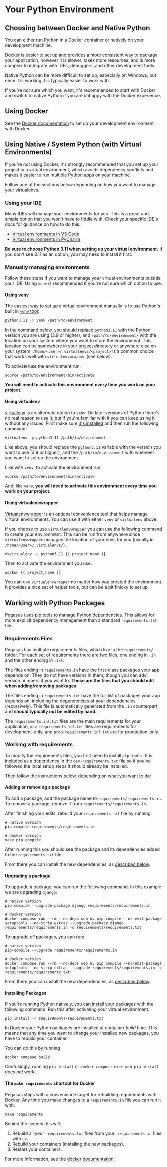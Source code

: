 Your Python Environment
=======================

## Choosing between Docker and Native Python

You can either run Python in a Docker container or natively on your development machine.

Docker is easier to set up and provides a more consistent way to package your application,
however it is slower, takes more resources, and is more complex to integrate with IDEs, debuggers,
and other development tools.

Native Python can be more difficult to set up, especially on Windows, but once it is working it
is typically easier to work with.

If you're not sure which you want, it's recommended to start with Docker and switch to native Python
if you are unhappy with the Docker experience.

## Using Docker

See the [Docker documentation](/docker.md) to set up your development environment with Docker.

## Using Native / System Python (with Virtual Environments)

If you're not using Docker, it's strongly recommended that you set up your project in a virtual environment,
which avoids dependency conflicts and makes it easier to run multiple Python apps on your machine. 

Follow one of the sections below depending on how you want to manage your virtualenvs.

### Using your IDE

Many IDEs will manage your environments for you.
This is a great and simple option that you won't have to fiddle with.
Check your specific IDE's docs for guidance on how to do this.

- [Virtual environments in VS Code](https://code.visualstudio.com/docs/python/environments)
- [Virtual environments in PyCharm](https://www.jetbrains.com/help/pycharm/creating-virtual-environment.html)

**Be sure to choose Python 3.11 when setting up your virtual environment.**
If you don't see 3.11 as an option, you may need to install it first.

### Manually managing environments

Follow these steps if you want to manage your virtual environments outside your IDE.
Using `venv` is recommended if you're not sure which option to use. 

#### Using venv

The easiest way to set up a virtual environment manually is to use Python's built in
[`venv` tool](https://docs.python.org/3/library/venv.html#module-venv):

```bash
python3.11 -m venv /path/to/environment
```

In the command below, you should replace `python3.11` with the Python version you are using (3.9 or higher), and 
`/path/to/environment/` with the location on your system where you want to store the environment.
This location can be somewhere in your project directory or anywhere else on your system.
`/home/<user>/.virtualenvs/<project>` is a common choice that works well with `virtualenvwrapper` (see below).

To activate/use the environment run:

```
source /path/to/environment/bin/activate
```

**You will need to activate this environment every time you work on your project.**
 
#### Using virtualenv

[virtualenv](https://virtualenv.pypa.io/en/stable/) is an alternate option to `venv`.
On later versions of Python there's no real reason to use it, but if you're familiar with it
you can keep using it without any issues.
First make sure [it's installed](https://virtualenv.pypa.io/en/stable/installation.html)
and then run the following command:

```bash
virtualenv -p python3.11 /path/to/environment
```

Like above, you should replace the `python3.11` variable with the version you want to use (3.9 or higher),
and the `/path/to/environment` with wherever you want to set up the environment.

Like with `venv`, to activate the environment run:

```
source /path/to/environment/bin/activate
```

And, like `venv`, **you will need to activate this environment every time you work on your project.**

#### Using virtualenvwrapper

[Virtualenvwrapper](https://virtualenvwrapper.readthedocs.io/en/latest/) is an optional convenience 
tool that helps manage virtural environments.
You can use it with either `venv` or `virtualenv` above.
 
If you choose to use `virtualenvwrapper` you can use the following command to create your environment.
This can be run from anywhere since `virtualenvwrapper` manages the location of your envs for you
(usually in `/home/<user>/.virtualenvs/`).

```bash
mkvirtualenv -p python3.11 {{ project_name }}
```

Then to activate the environment you use:

```
workon {{ project_name }}
```

You can use `virtualenvwrapper` no matter how you created the environment.
It provides a nice set of helper tools, but can be a bit finicky to set up.

## Working with Python Packages

Pegasus uses [pip tools](https://github.com/jazzband/pip-tools) to manage Python dependencies.
This allows for more explicit dependency management than a standard `requirements.txt` file.

### Requirements Files

Pegasus has multiple requirements files, which live in the `requirements/` folder.
For each set of requirements there are two files, one ending in `.in` and the other ending in `.txt`.

The files ending in `requirements.in` have the first-class packages your app depends on.
They do not have versions in them, though you can add version numbers if you want to.
**These are the files that you should edit when adding/removing packages**.

The files ending in `requirements.txt` have the full list of packages your app depends on,
including the dependencies of your dependencies (recursively).
This file is automatically generated from the `.in` counterpart, and **should typically not be edited by hand**.

The `requirements.in`/`.txt` files are the main requirements for your application, `dev-requirements.in`/`.txt` files
are requirements for development-only, and `prod-requirements.in`/`.txt` are for production-only.

### Working with requirements

To modify the requirements files, you first need to install `pip-tools`.
It is included as a dependency in the `dev-requirements.txt` file so if you've followed the local setup
steps it should already be installed.

Then follow the instructions below, depending on what you want to do:

#### Adding or removing a package

To add a package, add the package name to `requirements/requirements.in`.
To remove a package, remove it from `requirements/requirements.in`.

After finishing your edits, rebuild your `requirements.txt` file by running:

```
# native version
pip-compile requirements/requirements.in

# docker version
make pip-compile
``` 

After running this you should see the package and its dependencies added to the `requirements.txt` file.

From there you can install the new dependencies, as [described below](#installing-packages).

#### Upgrading a package

To upgrade a package, you can run the following command. In this example we are upgrading `django`:

```
# native version
pip-compile --upgrade-package django requirements/requirements.in

# docker version
docker compose run --rm --no-deps web uv pip compile --no-emit-package setuptools --no-strip-extras --upgrade-package django requirements/requirements.in -o requirements/requirements.txt
```

To upgrade *all* packages, you can run:

```
# native version
pip-compile --upgrade requirements/requirements.in

# docker version
docker compose run --rm --no-deps web uv pip compile --no-emit-package setuptools --no-strip-extras --upgrade requirements/requirements.in -o requirements/requirements.txt
```

From there you can install the new dependencies, as [described below](#installing-packages).

#### Installing Packages

If you're running Python natively, you can install your packages with the following command.
Run this after activating your virtual environment:

```
pip install -r requirements/requirements.txt
```

In Docker your Python packages are installed at container *build* time.
This means that any time you want to change your installed new packages, you have to rebuild your container.

You can do this by running

```
docker compose build
```

Confusingly, running `pip install` or `docker compose exec web pip install` does *not* work.

#### The `make requirements` shortcut for Docker

Pegasus ships with a convenience target for rebuilding requirements with Docker.
Any time you make changes to a `requirements.in` file you can run it with:

```
make requirements
```

Behind the scenes this will:

1. Rebuild all your `-requirements.txt` files from your `-requirements.in` files with `uv`.
2. Rebuild your containers (installing the new packages).
3. Restart your containers.
 
For more information, see the [docker documentation](docker.md#updating-python-packages).
